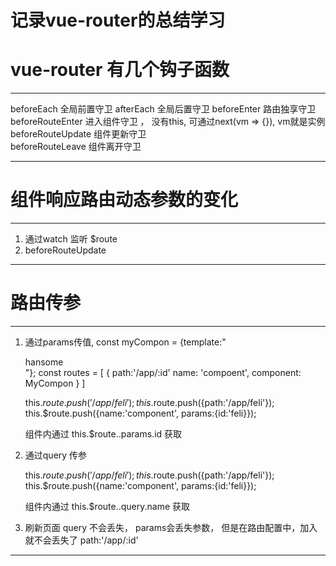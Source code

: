 # 记录vue-router的总结学习
# vue-router 有几个钩子函数
***
  beforeEach  全局前置守卫
  afterEach 全局后置守卫
  beforeEnter 路由独享守卫
  beforeRouteEnter  进入组件守卫 ， 没有this, 可通过next(vm => {}),  vm就是实例
  beforeRouteUpdate  组件更新守卫  
  beforeRouteLeave  组件离开守卫
***
# 组件响应路由动态参数的变化
***
  1. 通过watch 监听 $route
  2. beforeRouteUpdate
***
# 路由传参
***
  1. 通过params传值, 
     const myCompon = {template:"<div>hansome</div>"};
     const routes = [
         {
             path:'/app/:id'
             name: 'compoent',
             component: MyCompon
         }
     ]

     <router-view to="/app/feli">
     <router-view :to="{path: '/app/feli'}">
     <router-view :to="{name: 'component', params:{id:feli}}">  

     this.$route.push('/app/feli');
     this.$route.push({path:'/app/feli'});
     this.$route.push({name:'component', params:{id:'feli}});

     组件内通过 this.$route..params.id 获取
2. 通过query 传参
     <router-view to="/app/feli?name=Lee">
     <router-view :to="{path: '/app/feli?name=Lee'}">
     <router-view :to="{name: 'component', params:{id:feli}, query:{name: 'Lee'}}">

     this.$route.push('/app/feli');
     this.$route.push({path:'/app/feli'});
     this.$route.push({name:'component', params:{id:'feli}});

     组件内通过 this.$route..query.name 获取

3. 刷新页面 query 不会丢失， params会丢失参数， 但是在路由配置中，加入就不会丢失了  path:'/app/:id'
     
***